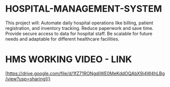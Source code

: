 # HOSPITAL-MANAGEMENT-SYSTEM
This project will:  Automate daily hospital operations like billing, patient registration, and inventory tracking. Reduce paperwork and save time. Provide secure access to data for hospital staff. Be scalable for future needs and adaptable for different healthcare facilities.
 # HMS WORKING VIDEO - LINK
 [https://drive.google.com/file/d/1fZ71RONgdiWE0MeKddOQAbX9i4W4hLBg/view?usp=sharing]()
